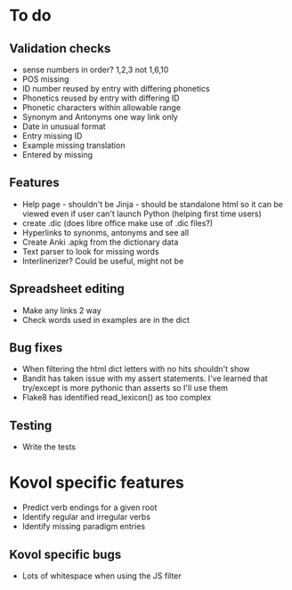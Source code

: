 # To do

## Validation checks
- sense numbers in order? 1,2,3 not 1,6,10
- POS missing
- ID number reused by entry with differing phonetics
- Phonetics reused by entry with differing ID
- Phonetic characters within allowable range
- Synonym and Antonyms one way link only
- Date in unusual format
- Entry missing ID
- Example missing translation
- Entered by missing

## Features
- Help page - shouldn't be Jinja - should be standalone html so it can be 
viewed even if user can't launch Python (helping first time users)
- create .dic (does libre office make use of .dic files?)
- Hyperlinks to synonms, antonyms and see all
- Create Anki .apkg from the dictionary data
- Text parser to look for missing words
- Interlinerizer? Could be useful, might not be

## Spreadsheet editing
- Make any links 2 way
- Check words used in examples are in the dict

## Bug fixes
- When filtering the html dict letters with no hits shouldn't show
- Bandit has taken issue with my assert statements. I've learned that
try/except is more pythonic than asserts so I'll use them
- Flake8 has identified read_lexicon() as too complex

## Testing
- Write the tests

# Kovol specific features
- Predict verb endings for a given root
- Identify regular and irregular verbs
- Identify missing paradigm entries

## Kovol specific bugs
- Lots of whitespace when using the JS filter

